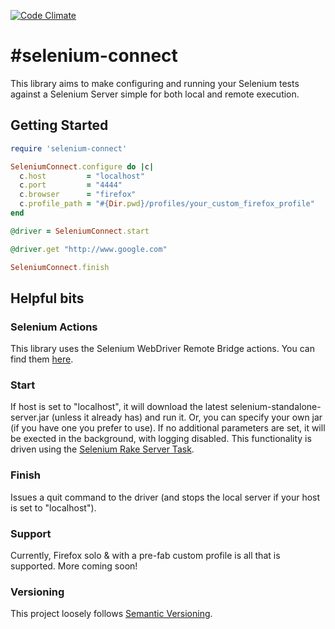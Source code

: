 [![Code Climate](https://codeclimate.com/github/arrgyle/selenium-connect.png)](https://codeclimate.com/github/arrgyle/selenium-connect)

#selenium-connect
===============

This library aims to make configuring and running your Selenium tests against a Selenium Server simple for both local and remote execution.

## Getting Started
```ruby
require 'selenium-connect'

SeleniumConnect.configure do |c|
  c.host         = "localhost"
  c.port         = "4444"
  c.browser      = "firefox"
  c.profile_path = "#{Dir.pwd}/profiles/your_custom_firefox_profile"
end

@driver = SeleniumConnect.start

@driver.get "http://www.google.com"

SeleniumConnect.finish
```  

## Helpful bits

### Selenium Actions  
This library uses the Selenium WebDriver Remote Bridge actions. You can find them [here](http://www.ruby-doc.org/gems/docs/b/bbc-selenium-webdriver-1.17.0/Selenium/WebDriver/Remote/Bridge.html).  

### Start  
If host is set to "localhost", it will download the latest selenium-standalone-server.jar (unless it already has) and run it. Or, you can specify your own jar (if you have one you prefer to use). If no additional parameters are set, it will be exected in the background, with logging disabled. This functionality is driven using the [Selenium Rake Server Task](http://selenium.googlecode.com/svn/trunk/docs/api/rb/Selenium/Rake/ServerTask.html). 

### Finish  
Issues a quit command to the driver (and stops the local server if your host is set to "localhost").  

### Support  
Currently, Firefox solo & with a pre-fab custom profile is all that is supported. More coming soon!  

### Versioning  
This project loosely follows [Semantic Versioning](http://semver.org/).
